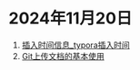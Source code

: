 



# 2024年11月20日

1. [插入时间信息_typora插入时间](https://blog.csdn.net/m0_49448331/article/details/124704424)
2. [Git上传文档的基本使用](https://github.com/advancingsweet/myskiilpackage/tree/main/Git)
